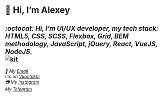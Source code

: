 # 👋 Hi, I’m Alexey
___:octocat: Hi, I’m UI/UX developer, my tech stack: HTML5, CSS, SCSS, Flexbox, Grid, BEM methodology, JavaScript, jQuery, React, VueJS, NodeJS.___<br/>
![kit](https://i.gifer.com/origin/78/78add0cc29ccb43a1f01a622b3216cb4_w200.webp)
---
_📧 My [Email](lexa7.03.1994@yandex.ru)_<br/>
_I'm on [Vkontakte](https://vk.com/alexey_artyomenko)_<br/>
_📷 My [Instagram](https://www.instagram.com/alexey_artyomenko/)_<br/>
_My [Telegram](https://t.me/alexey_artyomenko)_
